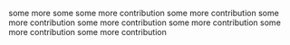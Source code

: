 some
more some
some more contribution
some more contribution
some more contribution
some more contribution
some more contribution
some more contribution
some more contribution
